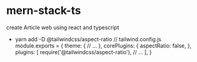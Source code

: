 # mern-stack-ts
create Article web using react and typescript
<!--  -->
- yarn add -D @tailwindcss/aspect-ratio
// tailwind.config.js
module.exports = {
  theme: {
    // ...
  },
  corePlugins: {
    aspectRatio: false,
  },
  plugins: [
    require('@tailwindcss/aspect-ratio'),
    // ...
  ],
}
